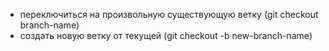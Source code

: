 * переключиться на произвольную существующую ветку (git
checkout branch-name)
* создать новую ветку от текущей (git checkout -b new-branch-name)

